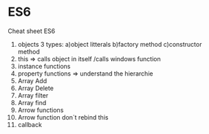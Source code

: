 # ES6
Cheat sheet ES6 
1) objects 3 types:
    a)object litterals
    b)factory method
    c)constructor method
2) this => calls object in itself /calls windows function 
3) instance functions
4) property functions => understand the hierarchie
5) Array Add 
6) Array Delete
7) Array filter
8) Array find
9) Arrow functions
10) Arrow function don´t rebind this
11) callback
